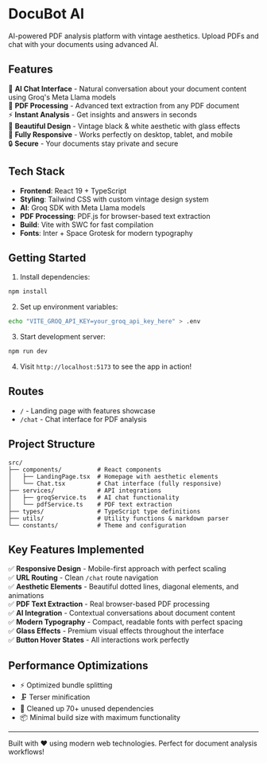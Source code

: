 # DocuBot AI

AI-powered PDF analysis platform with vintage aesthetics. Upload PDFs and chat with your documents using advanced AI.

## Features

🤖 **AI Chat Interface** - Natural conversation about your document content using Groq's Meta Llama models  
📄 **PDF Processing** - Advanced text extraction from any PDF document  
⚡ **Instant Analysis** - Get insights and answers in seconds  
🎨 **Beautiful Design** - Vintage black & white aesthetic with glass effects  
📱 **Fully Responsive** - Works perfectly on desktop, tablet, and mobile  
🔒 **Secure** - Your documents stay private and secure  

## Tech Stack

- **Frontend**: React 19 + TypeScript
- **Styling**: Tailwind CSS with custom vintage design system
- **AI**: Groq SDK with Meta Llama models
- **PDF Processing**: PDF.js for browser-based text extraction
- **Build**: Vite with SWC for fast compilation
- **Fonts**: Inter + Space Grotesk for modern typography

## Getting Started

1. Install dependencies:
```bash
npm install
```

2. Set up environment variables:
```bash
echo "VITE_GROQ_API_KEY=your_groq_api_key_here" > .env
```

3. Start development server:
```bash
npm run dev
```

4. Visit `http://localhost:5173` to see the app in action!

## Routes

- `/` - Landing page with features showcase
- `/chat` - Chat interface for PDF analysis

## Project Structure

```
src/
├── components/          # React components
│   ├── LandingPage.tsx  # Homepage with aesthetic elements
│   └── Chat.tsx         # Chat interface (fully responsive)
├── services/            # API integrations
│   ├── groqService.ts   # AI chat functionality
│   └── pdfService.ts    # PDF text extraction
├── types/               # TypeScript type definitions
├── utils/               # Utility functions & markdown parser
└── constants/           # Theme and configuration
```

## Key Features Implemented

✅ **Responsive Design** - Mobile-first approach with perfect scaling  
✅ **URL Routing** - Clean `/chat` route navigation  
✅ **Aesthetic Elements** - Beautiful dotted lines, diagonal elements, and animations  
✅ **PDF Text Extraction** - Real browser-based PDF processing  
✅ **AI Integration** - Contextual conversations about document content  
✅ **Modern Typography** - Compact, readable fonts with perfect spacing  
✅ **Glass Effects** - Premium visual effects throughout the interface  
✅ **Button Hover States** - All interactions work perfectly  

## Performance Optimizations

- ⚡ Optimized bundle splitting
- 🗜️ Terser minification
- 🧹 Cleaned up 70+ unused dependencies
- 📦 Minimal build size with maximum functionality

---

Built with ❤️ using modern web technologies. Perfect for document analysis workflows!
